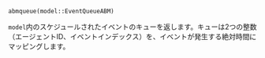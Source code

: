 ```
abmqueue(model::EventQueueABM)
```

`model`内のスケジュールされたイベントのキューを返します。キューは2つの整数（エージェントID、イベントインデックス）を、イベントが発生する絶対時間にマッピングします。
